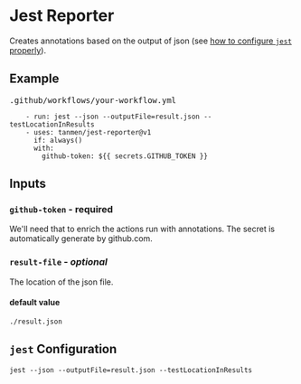 # Jest Reporter
Creates annotations based on the output of json (see [how to configure `jest` properly](./README.md#jest-configuration)).

## Example

<kbd>.github/workflows/your-workflow.yml</kbd>
```
    - run: jest --json --outputFile=result.json --testLocationInResults
    - uses: tanmen/jest-reporter@v1
      if: always()
      with:
        github-token: ${{ secrets.GITHUB_TOKEN }}
``` 

## Inputs
### `github-token` - **required**
We'll need that to enrich the actions run with annotations.
The secret is automatically generate by github.com.

### `result-file` - *optional*
The location of the json file.

#### default value
```shell script
./result.json
```

## `jest` Configuration
```shell script
jest --json --outputFile=result.json --testLocationInResults
```
